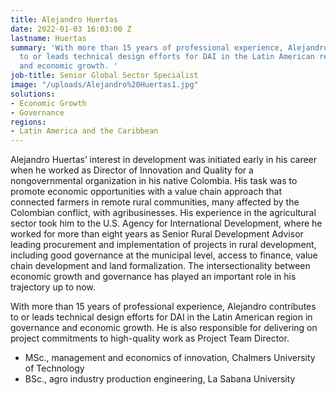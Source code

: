 ```yaml
---
title: Alejandro Huertas
date: 2022-01-03 16:03:00 Z
lastname: Huertas
summary: 'With more than 15 years of professional experience, Alejandro Huertas contributes
  to or leads technical design efforts for DAI in the Latin American region in governance
  and economic growth. '
job-title: Senior Global Sector Specialist
image: "/uploads/Alejandro%20Huertas1.jpg"
solutions:
- Economic Growth
- Governance
regions:
- Latin America and the Caribbean
---
```


Alejandro Huertas’ interest in development was initiated early in his career when he worked as Director of Innovation and Quality for a nongovernmental organization in his native Colombia. His task was to promote economic opportunities with a value chain approach that connected farmers in remote rural communities, many affected by the Colombian conflict, with agribusinesses. His experience in the agricultural sector took him to the U.S. Agency for International Development, where he worked for more than eight years as Senior Rural Development Advisor leading procurement and implementation of projects in rural development, including good governance at the municipal level, access to finance, value chain development and land formalization. The intersectionality between economic growth and governance has played an important role in his trajectory up to now.

With more than 15 years of professional experience, Alejandro contributes to or leads technical design efforts for DAI in the Latin American region in governance and economic growth. He is also responsible for delivering on project commitments to high-quality work as Project Team Director. 

* MSc., management and economics of innovation, Chalmers University of Technology
* BSc., agro industry production engineering, La Sabana University
